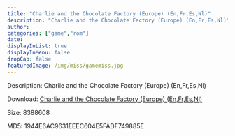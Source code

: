 ```yaml
---
title: "Charlie and the Chocolate Factory (Europe) (En,Fr,Es,Nl)"
description: "Charlie and the Chocolate Factory (Europe) (En,Fr,Es,Nl)"
author: 
categories: ["game","rom"]
date: 
displayInList: true
displayInMenu: false
dropCap: false
featuredImage: /img/miss/gamemiss.jpg
---
```


Description: Charlie and the Chocolate Factory (Europe) (En,Fr,Es,Nl)

Download: <a style="text-decoration:underline;" href="https://mega.nz/#!iXJSxQDb!nkFiuWQwvy6cm4hZB-Xp54SJ04itHUWcstleK9zojQc" target = "_blank" rel = "nofollow" > Charlie and the Chocolate Factory (Europe) (En,Fr,Es,Nl)</a>

Size: 8388608

MD5: 1944E6AC9631EEEC604E5FADF749885E

